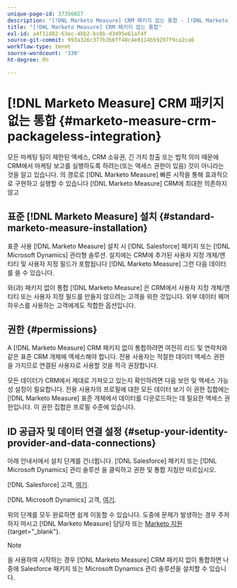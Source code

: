 ```yaml
---
unique-page-id: 37356027
description: "[!DNL Marketo Measure] CRM 패키지 없는 통합 - [!DNL Marketo Measure] - 제품 설명서"
title: "[!DNL Marketo Measure] CRM 패키지 없는 통합"
exl-id: a4f31d82-63ec-4bb2-bc8b-d3495e61af4f
source-git-commit: 993a326c377b3b6ff48c4e0114b59297f9ca2ca6
workflow-type: tm+mt
source-wordcount: '330'
ht-degree: 0%

---
```


# [!DNL Marketo Measure] CRM 패키지 없는 통합 {#marketo-measure-crm-packageless-integration}

모든 마케팅 팀이 제한된 액세스, CRM 소유권, 긴 가치 창출 또는 법적 의미 때문에 CRM에서 마케팅 보고를 실행하도록 하려는(또는 액세스 권한이 있음) 것이 아니라는 것을 알고 있습니다. 의 경로로 [!DNL Marketo Measure] 빠른 시작을 통해 효과적으로 구현하고 실행할 수 있습니다 [!DNL Marketo Measure] CRM에 최대한 의존하지 않고

## 표준 [!DNL Marketo Measure] 설치 {#standard-marketo-measure-installation}

표준 사용 [!DNL Marketo Measure] 설치 시 [!DNL Salesforce] 패키지 또는 [!DNL Microsoft Dynamics] 관리형 솔루션. 설치에는 CRM에 추가된 사용자 지정 개체/엔티티 및 사용자 지정 필드가 포함됩니다 [!DNL Marketo Measure] 그런 다음 데이터를 쓸 수 있습니다.

와(과) 패키지 없이 통합 [!DNL Marketo Measure] 은 CRM에서 사용자 지정 개체/엔티티 또는 사용자 지정 필드를 만들지 않으려는 고객을 위한 것입니다. 외부 데이터 웨어하우스를 사용하는 고객에게도 적합한 옵션입니다.

## 권한 {#permissions}

A [!DNL Marketo Measure] CRM 패키지 없이 통합하려면 여전히 리드 및 연락처와 같은 표준 CRM 개체에 액세스해야 합니다. 전용 사용자는 적절한 데이터 액세스 권한을 가지므로 연결된 사용자로 사용할 것을 적극 권장합니다.

모든 데이터가 CRM에서 제대로 가져오고 있는지 확인하려면 다음 보안 및 액세스 가능성 설정이 필요합니다. 전용 사용자의 프로필에 대한 모든 데이터 보기 이 권한 집합에는 [!DNL Marketo Measure] 표준 개체에서 데이터를 다운로드하는 데 필요한 액세스 권한입니다. 이 권한 집합은 프로필 수준에 있습니다.

## ID 공급자 및 데이터 연결 설정 {#setup-your-identity-provider-and-data-connections}

아래 안내서에서 설치 단계를 건너뜁니다. [!DNL Salesforce] 패키지 또는 [!DNL Microsoft Dynamics] 관리 솔루션 을 클릭하고 권한 및 통합 지침만 따르십시오.

[!DNL Salesforce] 고객, [여기](/help/configuration-and-setup/marketo-measure-and-salesforce/marketo-measure-salesforce-package-installation-and-set-up.md).

[!DNL Microsoft Dynamics] 고객, [여기](/help/marketo-measure-and-dynamics/getting-started-with-marketo-measure-and-dynamics/microsoft-dynamics-crm-installation-guide.md).

위의 단계를 모두 완료하면 쉽게 이동할 수 있습니다. 도중에 문제가 발생하는 경우 주저하지 마시고 [!DNL Marketo Measure] 담당자 또는 [Marketo 지원](https://nation.marketo.com/t5/support/ct-p/Support){target=&quot;_blank&quot;}.

>[!NOTE]
>
>을 사용하여 시작하는 경우 [!DNL Marketo Measure] CRM 패키지 없이 통합하면 나중에 Salesforce 패키지 또는 Microsoft Dynamics 관리 솔루션을 설치할 수 있습니다.
